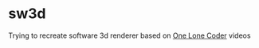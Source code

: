 # sw3d
Trying to recreate software 3d renderer based on [One Lone Coder](https://github.com/OneLoneCoder) videos
